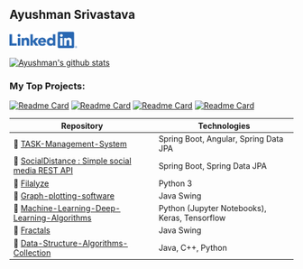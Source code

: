 ## Ayushman Srivastava
<a  href="https://www.linkedin.com/in/ayushman1024/"><img style="text-align:right"    src="https://github.com/ayushman1024/ayushman1024/blob/7bc860cd49d6a764671bbf72a6eb7d7bc5e4973d/LI-Logo.png" width="120"/></a>

[![Ayushman's github stats](https://github-readme-stats.vercel.app/api?username=ayushman1024&show_icons=true&theme=radical&include_all_commits=true)](https://github.com/anuraghazra/github-readme-stats)



### My Top Projects:

[![Readme Card](https://github-readme-stats.vercel.app/api/pin/?username=ayushman1024&repo=TASK-Management-System)](https://github.com/ayushman1024/TASK-Management-System)
[![Readme Card](https://github-readme-stats.vercel.app/api/pin/?username=ayushman1024&repo=Hospital-Management-Using-Servlets)](https://github.com/ayushman1024/Hospital-Management-Using-Servlets)
[![Readme Card](https://github-readme-stats.vercel.app/api/pin/?username=ayushman1024&repo=Machine-Learning-Deep-Learning-Algorithms)](https://github.com/ayushman1024/Machine-Learning-Deep-Learning-Algorithms)
[![Readme Card](https://github-readme-stats.vercel.app/api/pin/?username=ayushman1024&repo=Graph-plotting-software)](https://github.com/ayushman1024/Graph-plotting-software)

| Repository | Technologies |
|--|--|
| 📌 [TASK-Management-System](https://github.com/ayushman1024/TASK-Management-System)   |  Spring Boot, Angular, Spring Data JPA|
| 📌 [SocialDistance : Simple social media REST API](https://github.com/ayushman1024/socialdistance) | Spring Boot, Spring Data JPA |
|📌 [Filalyze](https://github.com/ayushman1024/Filalyze)   | Python 3 |
|📌 [Graph-plotting-software](https://github.com/ayushman1024/Graph-plotting-software)   |  Java Swing|
|📌 [Machine-Learning-Deep-Learning-Algorithms](https://github.com/ayushman1024/Machine-Learning-Deep-Learning-Algorithms)  | Python (Jupyter Notebooks), Keras, Tensorflow |
|📌 [Fractals](https://github.com/ayushman1024/Fractals)   | Java Swing |
|📌 [Data-Structure-Algorithms-Collection](https://github.com/ayushman1024/Data-Structure-Algorithms-Collection)   | Java, C++, Python |
<!--- 
| 📌[ayushman1024.github.io](https://github.com/ayushman1024/ayushman1024.github.io)  
 |  | --->

<img src="https://github-pages-visitor.herokuapp.com/counterimg/githubDashboard" alt="" width="5"/>

<!--- [![Top Langs](https://github-readme-stats.vercel.app/api/top-langs/?username=ayushman1024&title_color=fff&icon_color=79ff97&text_color=9f9f9f&bg_color=151515)](https://github.com/anuraghazra/github-readme-stats) --->
